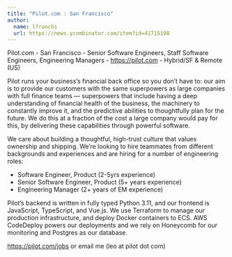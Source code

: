 ```yaml
---
title: "Pilot.com : San Francisco"
author:
  name: lfranchi
  url: https://news.ycombinator.com/item?id=41715198
---
```

Pilot.com - San Francisco - Senior Software Engineers, Staff Software Engineers, Engineering Managers - <a href="https:&#x2F;&#x2F;pilot.com" rel="nofollow">https:&#x2F;&#x2F;pilot.com</a> - Hybrid&#x2F;SF &amp; Remote (US)

Pilot runs your business’s financial back office so you don’t have to: our aim is to provide our customers with the same superpowers as large companies with full finance teams — superpowers that include having a deep understanding of financial health of the business, the machinery to constantly improve it, and the predictive abilities to thoughtfully plan for the future. We do this at a fraction of the cost a large company would pay for this, by delivering these capabilities through powerful software.

We care about building a thoughtful, high-trust culture that values ownership and shipping. We’re looking to hire teammates from different backgrounds and experiences and are hiring for a number of engineering roles:

* Software Engineer, Product (2-5yrs experience) 
* Senior Software Engineer, Product (5+ years experience) 
* Engineering Manager (2+ years of EM experience)

Pilot’s backend is written in fully typed Python 3.11, and our frontend is JavaScript, TypeScript, and Vue.js. We use Terraform to manage our production infrastructure, and deploy Docker containers to ECS. AWS CodeDeploy powers our deployments and we rely on Honeycomb for our monitoring and Postgres as our database.

<a href="https:&#x2F;&#x2F;pilot.com&#x2F;jobs" rel="nofollow">https:&#x2F;&#x2F;pilot.com&#x2F;jobs</a> or email me (leo at pilot dot com)
<JobApplication />
